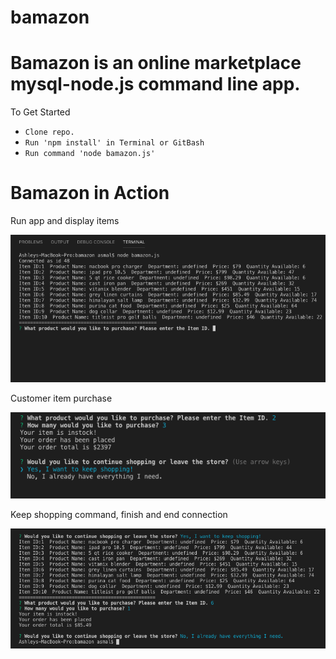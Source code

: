 # bamazon

# Bamazon is an online marketplace mysql-node.js command line app.

To Get Started
* `Clone repo.`
* `Run 'npm install' in Terminal or GitBash`
* `Run command 'node bamazon.js'`

# Bamazon in Action

Run app and display items

![Image](./imgs/runApp-displayItems.png)


Customer item purchase

![Image](./imgs/customerPurchase.png)


Keep shopping command, finish and end connection

![Image](./imgs/keepShopping-finish-endConnection.png)
